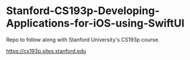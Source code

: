 # Stanford-CS193p-Developing-Applications-for-iOS-using-SwiftUI

Repo to follow along with Stanford University's CS193p course. 

https://cs193p.sites.stanford.edu
